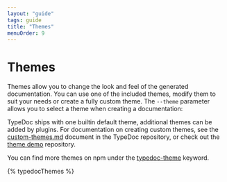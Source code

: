 ```yaml
---
layout: "guide"
tags: guide
title: "Themes"
menuOrder: 9
---
```


# Themes

Themes allow you to change the look and feel of the generated documentation. You can use one of the included
themes, modify them to suit your needs or create a fully custom theme. The `--theme` parameter allows you to
select a theme when creating a documentation:

TypeDoc ships with one builtin default theme, additional themes can be added by plugins. For documentation on creating custom themes, see the [custom-themes.md](https://github.com/TypeStrong/typedoc/blob/master/internal-docs/custom-themes.md) document in the TypeDoc repository, or check out the [theme demo](https://github.com/Gerrit0/typedoc-custom-theme-demo) repository.

You can find more themes on npm under the [typedoc-theme](https://www.npmjs.com/search?q=keywords:typedoc-theme) keyword.

{% typedocThemes %}
